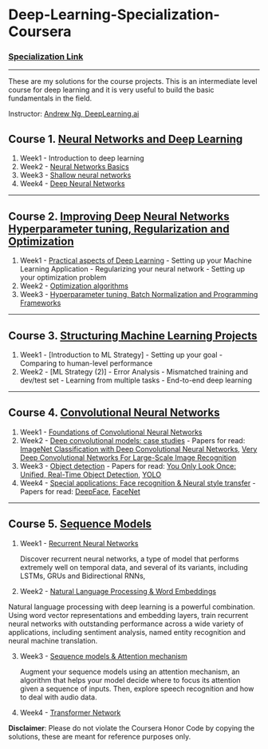 # Deep-Learning-Specialization-Coursera
### [Specialization Link](https://www.coursera.org/specializations/deep-learning)

---

These are my solutions for the course projects. This is an intermediate level course for deep learning and it is very useful to build the basic fundamentals in the field. 

Instructor: [Andrew Ng, DeepLearning.ai]()

 ## Course 1. [Neural Networks and Deep Learning](https://www.youtube.com/watch?v=CS4cs9xVecg&list=PLkDaE6sCZn6Ec-XTbcX1uRg2_u4xOEky0)
 
1. Week1 - Introduction to deep learning
2. Week2 - [Neural Networks Basics](https://github.com/savnani5/Deep-Learning-Specialization-Coursera/tree/main/Course1-Neural%20Networks%20and%20Deep%20Learning/Week2)
3. Week3 - [Shallow neural networks](https://github.com/savnani5/Deep-Learning-Specialization-Coursera/tree/main/Course1-Neural%20Networks%20and%20Deep%20Learning/Week3)
4. Week4 - [Deep Neural Networks](https://github.com/savnani5/Deep-Learning-Specialization-Coursera/tree/main/Course1-Neural%20Networks%20and%20Deep%20Learning/Week4)

---

## Course 2. [Improving Deep Neural Networks Hyperparameter tuning, Regularization and Optimization](https://www.youtube.com/watch?v=1waHlpKiNyY&list=PLkDaE6sCZn6Hn0vK8co82zjQtt3T2Nkqc)

1. Week1 - [Practical aspects of Deep Learning](https://github.com/savnani5/Deep-Learning-Specialization-Coursera/tree/main/Course2-Improving%20Deep%20Neural%20Networks%20Hyperparameter%20tuning%2C%20Regularization%20and%20Optimization/Week1)
         - Setting up your Machine Learning Application
         - Regularizing your neural network
         - Setting up your optimization problem
2. Week2 - [Optimization algorithms](https://github.com/savnani5/Deep-Learning-Specialization-Coursera/tree/main/Course2-Improving%20Deep%20Neural%20Networks%20Hyperparameter%20tuning%2C%20Regularization%20and%20Optimization/Week2)
3. Week3 - [Hyperparameter tuning, Batch Normalization and Programming Frameworks](hhttps://github.com/savnani5/Deep-Learning-Specialization-Coursera/tree/main/Course2-Improving%20Deep%20Neural%20Networks%20Hyperparameter%20tuning%2C%20Regularization%20and%20Optimization/Week3)

---

## Course 3. [Structuring Machine Learning Projects](https://www.youtube.com/watch?v=dFX8k1kXhOw&list=PLkDaE6sCZn6E7jZ9sN_xHwSHOdjUxUW_b)

1. Week1 - [Introduction to ML Strategy]
         - Setting up your goal
         - Comparing to human-level performance
2. Week2 - [ML Strategy (2)]
         - Error Analysis
         - Mismatched training and dev/test set
         - Learning from multiple tasks
         - End-to-end deep learning
 
 ---
 
 ## Course 4. [Convolutional Neural Networks](https://www.youtube.com/watch?v=ArPaAX_PhIs&list=PLkDaE6sCZn6Gl29AoE31iwdVwSG-KnDzF)
 
 1. Week1 - [Foundations of Convolutional Neural Networks](https://github.com/savnani5/Deep-Learning-Specialization-Coursera/tree/main/Course4-Convolutional%20Neural%20Networks/Week1)
 2. Week2 - [Deep convolutional models: case studies](https://github.com/savnani5/Deep-Learning-Specialization-Coursera/tree/main/Course4-Convolutional%20Neural%20Networks/Week2) - Papers for read:  [ImageNet Classification with Deep Convolutional
Neural Networks](https://papers.nips.cc/paper/4824-imagenet-classification-with-deep-convolutional-neural-networks.pdf), [Very Deep Convolutional Networks For Large-Scale Image Recognition](https://arxiv.org/pdf/1409.1556.pdf)
 3. Week3 - [Object detection](https://github.com/savnani5/Deep-Learning-Specialization-Coursera/tree/main/Course4-Convolutional%20Neural%20Networks/Week3) - Papers for read: [You Only Look Once:
Unified, Real-Time Object Detection](https://arxiv.org/pdf/1506.02640.pdf), [YOLO](https://arxiv.org/pdf/1612.08242.pdf)
 4. Week4 - [Special applications: Face recognition & Neural style transfer](https://github.com/savnani5/Deep-Learning-Specialization-Coursera/tree/main/Course4-Convolutional%20Neural%20Networks/Week4) - Papers for read: [DeepFace](https://www.cs.toronto.edu/~ranzato/publications/taigman_cvpr14.pdf), [FaceNet](https://www.cv-foundation.org/openaccess/content_cvpr_2015/papers/Schroff_FaceNet_A_Unified_2015_CVPR_paper.pdf)
 
 ---
 
 ## Course 5. [Sequence Models](https://www.youtube.com/watch?v=_i3aqgKVNQI&list=PLkDaE6sCZn6F6wUI9tvS_Gw1vaFAx6rd6&index=1)
 1. Week1 - [Recurrent Neural Networks](https://github.com/savnani5/Deep-Learning-Specialization-Coursera/tree/main/Course5-Sequence%20Models/Week1)
    
    Discover recurrent neural networks, a type of model that performs extremely well on temporal data, and several of its variants, including LSTMs, GRUs and Bidirectional         RNNs,
    
 2. Week2 - [Natural Language Processing & Word Embeddings](https://github.com/savnani5/Deep-Learning-Specialization-Coursera/tree/main/Course5-Sequence%20Models/Week2)
 
   Natural language processing with deep learning is a powerful combination. Using word vector representations and embedding layers, train recurrent neural networks with          outstanding performance across a wide variety of applications, including sentiment analysis, named entity recognition and neural machine translation.
 
 3. Week3 - [Sequence models & Attention mechanism](https://github.com/savnani5/Deep-Learning-Specialization-Coursera/tree/main/Course5-Sequence%20Models/Week3)
 
    Augment your sequence models using an attention mechanism, an algorithm that helps your model decide where to focus its attention given a sequence of inputs. Then, explore     speech recognition and how to deal with audio data.
 
 4. Week4 - [Transformer Network](https://github.com/savnani5/Deep-Learning-Specialization-Coursera/tree/main/Course5-Sequence%20Models/Week4)
 
 
**Disclaimer**: Please do not violate the Coursera Honor Code by copying the solutions, these are meant for reference purposes only.

